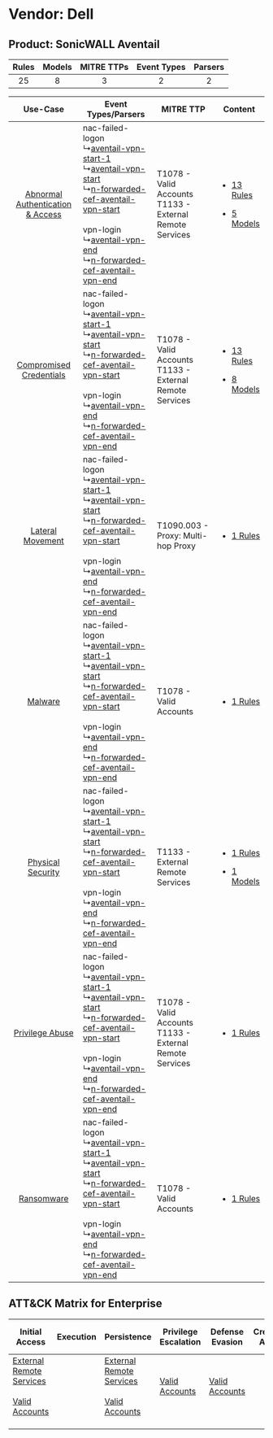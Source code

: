 Vendor: Dell
============
Product: SonicWALL Aventail
---------------------------
| Rules | Models | MITRE TTPs | Event Types | Parsers |
|:-----:|:------:|:----------:|:-----------:|:-------:|
|  25   |   8    |     3      |      2      |    2    |

|    Use-Case    | Event Types/Parsers    | MITRE TTP    | Content    |
|:----:| ---- | ---- | ---- |
| [Abnormal Authentication & Access](../../../UseCases/uc_abnormal_authentication_&_access.md) |  nac-failed-logon<br> ↳[aventail-vpn-start-1](Ps/pC_aventailvpnstart1.md)<br> ↳[aventail-vpn-start](Ps/pC_aventailvpnstart.md)<br> ↳[n-forwarded-cef-aventail-vpn-start](Ps/pC_nforwardedcefaventailvpnstart.md)<br><br> vpn-login<br> ↳[aventail-vpn-end](Ps/pC_aventailvpnend.md)<br> ↳[n-forwarded-cef-aventail-vpn-end](Ps/pC_nforwardedcefaventailvpnend.md)<br> | T1078 - Valid Accounts<br>T1133 - External Remote Services<br> | [<ul><li>13 Rules</li></ul><ul><li>5 Models</li></ul>](RM/r_m_dell_sonicwall_aventail_Abnormal_Authentication_&_Access.md) |
|          [Compromised Credentials](../../../UseCases/uc_compromised_credentials.md)          |  nac-failed-logon<br> ↳[aventail-vpn-start-1](Ps/pC_aventailvpnstart1.md)<br> ↳[aventail-vpn-start](Ps/pC_aventailvpnstart.md)<br> ↳[n-forwarded-cef-aventail-vpn-start](Ps/pC_nforwardedcefaventailvpnstart.md)<br><br> vpn-login<br> ↳[aventail-vpn-end](Ps/pC_aventailvpnend.md)<br> ↳[n-forwarded-cef-aventail-vpn-end](Ps/pC_nforwardedcefaventailvpnend.md)<br> | T1078 - Valid Accounts<br>T1133 - External Remote Services<br> | [<ul><li>13 Rules</li></ul><ul><li>8 Models</li></ul>](RM/r_m_dell_sonicwall_aventail_Compromised_Credentials.md)          |
|    [Lateral Movement](../../../UseCases/uc_lateral_movement.md)    |  nac-failed-logon<br> ↳[aventail-vpn-start-1](Ps/pC_aventailvpnstart1.md)<br> ↳[aventail-vpn-start](Ps/pC_aventailvpnstart.md)<br> ↳[n-forwarded-cef-aventail-vpn-start](Ps/pC_nforwardedcefaventailvpnstart.md)<br><br> vpn-login<br> ↳[aventail-vpn-end](Ps/pC_aventailvpnend.md)<br> ↳[n-forwarded-cef-aventail-vpn-end](Ps/pC_nforwardedcefaventailvpnend.md)<br> | T1090.003 - Proxy: Multi-hop Proxy<br>    | [<ul><li>1 Rules</li></ul>](RM/r_m_dell_sonicwall_aventail_Lateral_Movement.md)    |
|    [Malware](../../../UseCases/uc_malware.md)    |  nac-failed-logon<br> ↳[aventail-vpn-start-1](Ps/pC_aventailvpnstart1.md)<br> ↳[aventail-vpn-start](Ps/pC_aventailvpnstart.md)<br> ↳[n-forwarded-cef-aventail-vpn-start](Ps/pC_nforwardedcefaventailvpnstart.md)<br><br> vpn-login<br> ↳[aventail-vpn-end](Ps/pC_aventailvpnend.md)<br> ↳[n-forwarded-cef-aventail-vpn-end](Ps/pC_nforwardedcefaventailvpnend.md)<br> | T1078 - Valid Accounts<br>    | [<ul><li>1 Rules</li></ul>](RM/r_m_dell_sonicwall_aventail_Malware.md)    |
|    [Physical Security](../../../UseCases/uc_physical_security.md)    |  nac-failed-logon<br> ↳[aventail-vpn-start-1](Ps/pC_aventailvpnstart1.md)<br> ↳[aventail-vpn-start](Ps/pC_aventailvpnstart.md)<br> ↳[n-forwarded-cef-aventail-vpn-start](Ps/pC_nforwardedcefaventailvpnstart.md)<br><br> vpn-login<br> ↳[aventail-vpn-end](Ps/pC_aventailvpnend.md)<br> ↳[n-forwarded-cef-aventail-vpn-end](Ps/pC_nforwardedcefaventailvpnend.md)<br> | T1133 - External Remote Services<br>    | [<ul><li>1 Rules</li></ul><ul><li>1 Models</li></ul>](RM/r_m_dell_sonicwall_aventail_Physical_Security.md)    |
|    [Privilege Abuse](../../../UseCases/uc_privilege_abuse.md)    |  nac-failed-logon<br> ↳[aventail-vpn-start-1](Ps/pC_aventailvpnstart1.md)<br> ↳[aventail-vpn-start](Ps/pC_aventailvpnstart.md)<br> ↳[n-forwarded-cef-aventail-vpn-start](Ps/pC_nforwardedcefaventailvpnstart.md)<br><br> vpn-login<br> ↳[aventail-vpn-end](Ps/pC_aventailvpnend.md)<br> ↳[n-forwarded-cef-aventail-vpn-end](Ps/pC_nforwardedcefaventailvpnend.md)<br> | T1078 - Valid Accounts<br>T1133 - External Remote Services<br> | [<ul><li>1 Rules</li></ul>](RM/r_m_dell_sonicwall_aventail_Privilege_Abuse.md)    |
|    [Ransomware](../../../UseCases/uc_ransomware.md)    |  nac-failed-logon<br> ↳[aventail-vpn-start-1](Ps/pC_aventailvpnstart1.md)<br> ↳[aventail-vpn-start](Ps/pC_aventailvpnstart.md)<br> ↳[n-forwarded-cef-aventail-vpn-start](Ps/pC_nforwardedcefaventailvpnstart.md)<br><br> vpn-login<br> ↳[aventail-vpn-end](Ps/pC_aventailvpnend.md)<br> ↳[n-forwarded-cef-aventail-vpn-end](Ps/pC_nforwardedcefaventailvpnend.md)<br> | T1078 - Valid Accounts<br>    | [<ul><li>1 Rules</li></ul>](RM/r_m_dell_sonicwall_aventail_Ransomware.md)    |

ATT&CK Matrix for Enterprise
----------------------------
| Initial Access                                                                                                                                   | Execution | Persistence                                                                                                                                      | Privilege Escalation                                                | Defense Evasion                                                     | Credential Access | Discovery | Lateral Movement | Collection | Command and Control                                                                                                                       | Exfiltration | Impact |
| ------------------------------------------------------------------------------------------------------------------------------------------------ | --------- | ------------------------------------------------------------------------------------------------------------------------------------------------ | ------------------------------------------------------------------- | ------------------------------------------------------------------- | ----------------- | --------- | ---------------- | ---------- | ----------------------------------------------------------------------------------------------------------------------------------------- | ------------ | ------ |
| [External Remote Services](https://attack.mitre.org/techniques/T1133)<br><br>[Valid Accounts](https://attack.mitre.org/techniques/T1078)<br><br> |           | [External Remote Services](https://attack.mitre.org/techniques/T1133)<br><br>[Valid Accounts](https://attack.mitre.org/techniques/T1078)<br><br> | [Valid Accounts](https://attack.mitre.org/techniques/T1078)<br><br> | [Valid Accounts](https://attack.mitre.org/techniques/T1078)<br><br> |                   |           |                  |            | [Proxy: Multi-hop Proxy](https://attack.mitre.org/techniques/T1090/003)<br><br>[Proxy](https://attack.mitre.org/techniques/T1090)<br><br> |              |        |